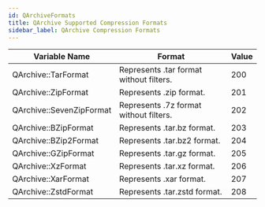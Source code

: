 ```yaml
---
id: QArchiveFormats
title: QArchive Supported Compression Formats
sidebar_label: QArchive Compression Formats
---
```



| Variable Name	          | Format                                  | Value |
|-------------------------|-----------------------------------------|-------|
| QArchive::TarFormat     | Represents .tar format without filters. |  200  |
| QArchive::ZipFormat     | Represents .zip format.                 |  201  |
| QArchive::SevenZipFormat| Represents .7z format without filters.  |  202  |
| QArchive::BZipFormat    | Represents .tar.bz format.              |  203  |
| QArchive::BZip2Format   | Represents .tar.bz2 format.             |  204  |
| QArchive::GZipFormat    | Represents .tar.gz format.              |  205  |
| QArchive::XzFormat      | Represents .tar.xz format.              |  206  |
| QArchive::XarFormat     | Represents .xar format.                 |  207  |
| QArchive::ZstdFormat    | Represents .tar.zstd format.            |  208  |
